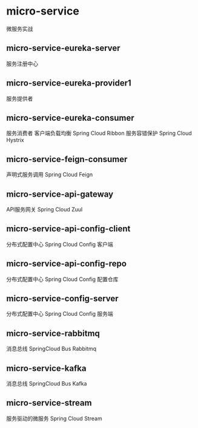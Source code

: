 # micro-service
微服务实战


## micro-service-eureka-server
服务注册中心

## micro-service-eureka-provider1
服务提供者

## micro-service-eureka-consumer
服务消费者 
客户端负载均衡 Spring Cloud Ribbon
服务容错保护 Spring Cloud Hystrix

## micro-service-feign-consumer
声明式服务调用 Spring Cloud Feign

## micro-service-api-gateway 
API服务网关 Spring Cloud Zuul

## micro-service-api-config-client 
分布式配置中心 Spring Cloud Config 客户端

## micro-service-api-config-repo
分布式配置中心 Spring Cloud Config 配置仓库

## micro-service-config-server
分布式配置中心 Spring Cloud Config 服务端

## micro-service-rabbitmq
消息总线 SpringCloud Bus Rabbitmq

## micro-service-kafka
消息总线 SpringCloud Bus Kafka

## micro-service-stream
服务驱动的微服务 Spring Cloud Stream



